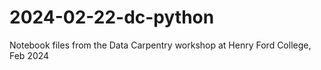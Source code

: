 # 2024-02-22-dc-python
Notebook files from the Data Carpentry workshop at Henry Ford College, Feb 2024
